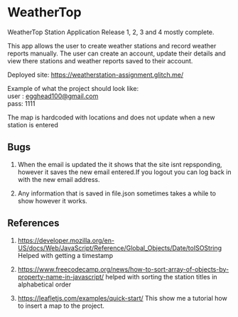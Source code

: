 # WeatherTop 
WeatherTop Station Application
Release 1, 2, 3 and 4 mostly complete.


This app allows the user to create weather stations and record weather reports manually.
The user can create an account, update their details and view there stations and weather reports saved to their account.

Deployed site: https://weatherstation-assignment.glitch.me/


Example of what the project should look like:<br>
user : egghead100@gmail.com<br>
pass: 1111

The map is hardcoded with locations and does not update when a new station is entered


## Bugs

1) When the email is updated the it shows that the site isnt repsponding, however it saves the new email entered.If you logout you can log back in with the new email address.

2) Any information that is saved in file.json sometimes takes a while to show however it works.

## References

1) https://developer.mozilla.org/en-US/docs/Web/JavaScript/Reference/Global_Objects/Date/toISOString Helped with getting a timestamp 

2) https://www.freecodecamp.org/news/how-to-sort-array-of-objects-by-property-name-in-javascript/ helped with sorting the station titles in alphabetical order

3) https://leafletjs.com/examples/quick-start/ This show me a tutorial how to insert a map to the project.